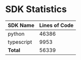 # SDK Statistics

| SDK Name | Lines of Code |
| -------- | ------------- |
| python | 46386 |
| typescript | 9953 |
| **Total** | 56339 |
